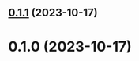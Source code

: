 ## [0.1.1](https://github.com/SugunanT/greetings-ci/compare/v0.1.0...v0.1.1) (2023-10-17)



# 0.1.0 (2023-10-17)



